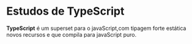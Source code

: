 # Estudos de TypeScript

**TypeScript** é um superset para o javaScript,com tipagem forte estática novos recursos e que compila para javaScript puro.



